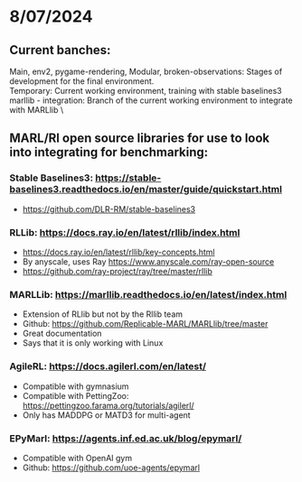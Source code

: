 # 8/07/2024
## Current banches:
Main, env2, pygame-rendering, Modular, broken-observations: Stages of development for the final environment. \
Temporary: Current working environment, training with stable baselines3 \
marllib - integration: Branch of the current working environment to integrate with MARLlib \

## MARL/Rl open source libraries for use to look into integrating for benchmarking:
### Stable Baselines3: https://stable-baselines3.readthedocs.io/en/master/guide/quickstart.html
  - https://github.com/DLR-RM/stable-baselines3
### RLLib: https://docs.ray.io/en/latest/rllib/index.html
  - https://docs.ray.io/en/latest/rllib/key-concepts.html
  - By anyscale, uses Ray https://www.anyscale.com/ray-open-source
  - https://github.com/ray-project/ray/tree/master/rllib
### MARLLib: https://marllib.readthedocs.io/en/latest/index.html
  - Extension of RLlib but not by the Rllib team
  - Github: https://github.com/Replicable-MARL/MARLlib/tree/master
  - Great documentation 
  - Says that it is only working with Linux 
### AgileRL: https://docs.agilerl.com/en/latest/
  - Compatible with gymnasium 
  - Compatible with PettingZoo: https://pettingzoo.farama.org/tutorials/agilerl/
  - Only has MADDPG or MATD3 for multi-agent 
### EPyMarl: https://agents.inf.ed.ac.uk/blog/epymarl/
  - Compatible with OpenAI gym
  - Github: https://github.com/uoe-agents/epymarl

